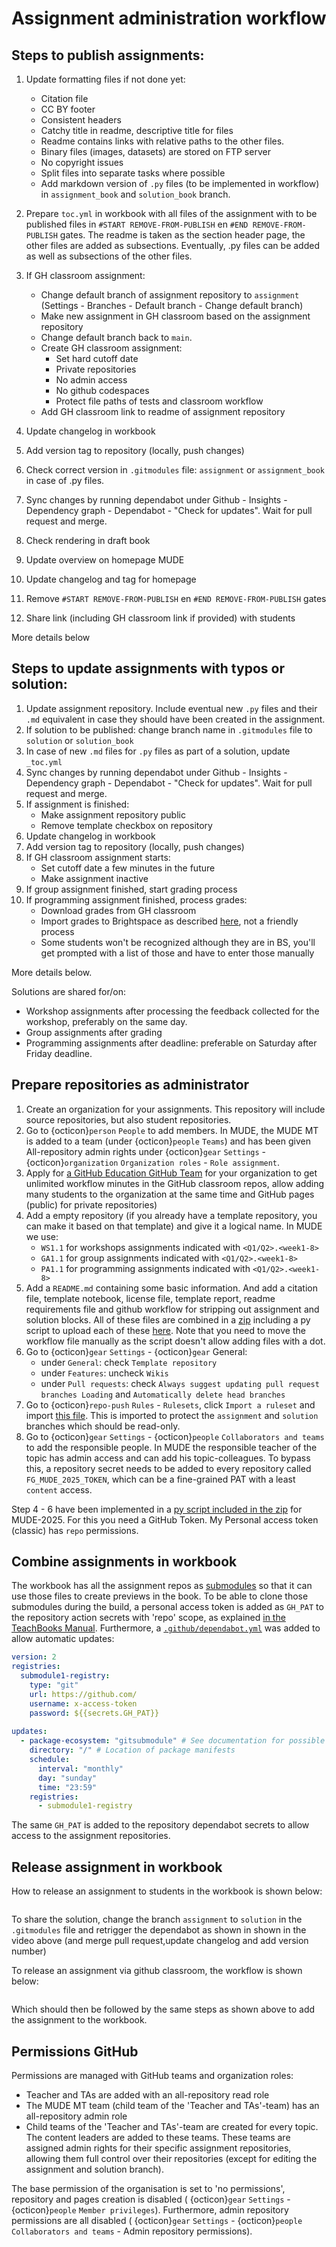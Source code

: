 # Assignment administration workflow

## Steps to publish assignments:
1. Update formatting files if not done yet:

    - Citation file
    - CC BY footer
    - Consistent headers
    - Catchy title in readme, descriptive title for files
    - Readme contains links with relative paths to the other files.
    - Binary files (images, datasets) are stored on FTP server
    - No copyright issues
    - Split files into separate tasks where possible
    - Add markdown version of `.py` files (to be implemented in workflow) in `assignment_book` and `solution_book` branch.

2. Prepare `toc.yml` in workbook with all files of the assignment with to be published files in `#START REMOVE-FROM-PUBLISH` en `#END REMOVE-FROM-PUBLISH` gates. The readme is taken as the section header page, the other files are added as subsections. Eventually, .py files can be added as well as subsections of the other files.

3. If GH classroom assignment:

    - Change default branch of assignment repository to `assignment` (Settings - Branches - Default branch - Change default branch)
    - Make new assignment in GH classroom based on the assignment repository
    - Change default branch back to `main`.
    - Create GH classroom assignment:
        - Set hard cutoff date
        - Private repositories
        - No admin access
        - No github codespaces
        - Protect file paths of tests and classroom workflow
    - Add GH classroom link to readme of assignment repository

4. Update changelog in workbook
5. Add version tag to repository (locally, push changes)
6. Check correct version in `.gitmodules` file: `assignment` or `assignment_book` in case of .py files.
7. Sync changes by running dependabot under Github - Insights - Dependency graph - Dependabot - "Check for updates". Wait for pull request and merge.
8. Check rendering in draft book
9. Update overview on homepage MUDE
10. Update changelog and tag for homepage
11. Remove `#START REMOVE-FROM-PUBLISH` en `#END REMOVE-FROM-PUBLISH` gates
12. Share link (including GH classroom link if provided) with students

More details below

## Steps to update assignments with typos or solution:
1. Update assignment repository. Include eventual new `.py` files and their `.md` equivalent in case they should have been created in the assignment.
2. If solution to be published: change branch name in `.gitmodules` file to `solution` or `solution_book`
3. In case of new `.md` files for `.py` files as part of a solution, update `_toc.yml`
4. Sync changes by running dependabot under Github - Insights - Dependency graph - Dependabot - "Check for updates". Wait for pull request and merge.
5. If assignment is finished:
    - Make assignment repository public
    - Remove template checkbox on repository
6. Update changelog in workbook
7. Add version tag to repository (locally, push changes)
8. If GH classroom assignment starts:
    - Set cutoff date a few minutes in the future
    - Make assignment inactive
9. If group assignment finished, start grading process
10. If programming assignment finished, process grades:
    - Download grades from GH classroom
    - Import grades to Brightspace as described [here](https://www.tudelft.nl/en/teaching-support/educational-tools/brightspace/assessing-assignments-grading/manage-grades#exportingimporting-grades), not a friendly process
    - Some students won't be recognized although they are in BS, you'll get prompted with a list of those and have to enter those manually

More details below.

Solutions are shared for/on:

- Workshop assignments after processing the feedback collected for the workshop, preferably on the same day.
- Group assignments after grading
- Programming assignments after deadline: preferable on Saturday after Friday deadline.

## Prepare repositories as administrator

1. Create an organization for your assignments. This repository will include source repositories, but also student repositories.
2. Go to {octicon}`person` `People` to add members. In MUDE, the MUDE MT is added to a team (under {octicon}`people` `Teams`) and has been given All-repository admin rights under {octicon}`gear` `Settings` - {octicon}`organization` `Organization roles` - `Role assignment`.
3. Apply for [a GitHub Education GitHub Team](https://education.github.com/globalcampus/teacher) for your organization to get unlimited workflow minutes in the GitHub classroom repos, allow adding many students to the organization at the same time and GitHub pages (public) for private repositories)
4. Add a empty repository (if you already have a template repository, you can make it based on that template) and give it a logical name. In MUDE we use:
   - `WS1.1` for workshops assignments indicated with `<Q1/Q2>.<week1-8>`
   - `GA1.1` for group assignments indicated with `<Q1/Q2>.<week1-8>`
   - `PA1.1` for programming assignments indicated with `<Q1/Q2>.<week1-8>`
5. Add a `README.md` containing some basic information. And add a citation file, template notebook, license file, template report, readme requirements file and github workflow for stripping out assignment and solution blocks. All of these files are combined in a [zip](./repo_template.zip) including a py script to upload each of these [here](./create_repos.py). Note that you need to move the workflow file manually as the script doesn't allow adding files with a dot.
6. Go to {octicon}`gear` `Settings` - {octicon}`gear` General:
   - under `General`: check `Template repository`
   - under `Features`: uncheck `Wikis`
   - under `Pull requests`: check `Always suggest updating pull request branches Loading` and `Automatically delete head branches`
7. Go to {octicon}`repo-push` `Rules` - `Rulesets`, click `Import a ruleset` and import [this file](./protect_assignment_and_solution.json). This is imported to protect the `assignment` and `solution` branches which should be read-only.
8. Go to {octicon}`gear` `Settings` - {octicon}`people` `Collaborators and teams` to add the responsible people. In MUDE the responsible teacher of the topic has admin access and can add his topic-colleagues. To bypass this, a repository secret needs to be added to every repository called `FG_MUDE_2025_TOKEN`, which can be a fine-grained PAT with a least `content` access.

Step 4 - 6 have been implemented in a [py script included in the zip](./create_repos.py) for MUDE-2025. For this you need a GitHub Token. My Personal access token (classic) has `repo` permissions.

## Combine assignments in workbook
The workbook has all the assignment repos as [submodules](https://teachbooks.io/manual/external/Nested-Books/README.html) so that it can use those files to create previews in the book. To be able to clone those submodules during the build, a personal access token is added as `GH_PAT` to the repository action secrets with 'repo' scope, as explained [in the TeachBooks Manual](https://teachbooks.io/manual/external/deploy-book-workflow/README.html#private-submodules). Furthermore, a [`.github/dependabot.yml`](https://teachbooks.io/manual/external/Nested-Books/README.html#the-external-book-is-updated) was added to allow automatic updates:

```yaml
version: 2
registries:
  submodule1-registry:
    type: "git"
    url: https://github.com/
    username: x-access-token
    password: ${{secrets.GH_PAT}}
    
updates:
  - package-ecosystem: "gitsubmodule" # See documentation for possible values
    directory: "/" # Location of package manifests
    schedule:
      interval: "monthly"
      day: "sunday"
      time: "23:59"
    registries:
      - submodule1-registry
```

The same `GH_PAT` is added to the repository dependabot secrets to allow access to the assignment repositories.

## Release assignment in workbook

How to release an assignment to students in the workbook is shown below:

```{video} https://www.youtube.com/watch?v=ryhD623UqZ0
```

To share the solution, change the branch `assignment` to `solution` in the `.gitmodules` file and retrigger the dependabot as shown in shown in the video above (and merge pull request,update changelog and add version number)

To release an assignment via github classroom, the workflow is shown below:

```{video} https://www.youtube.com/watch?v=dph6VI3f-Qo
```

Which should then be followed by the same steps as shown above to add the assignment to the workbook.

## Permissions GitHub

Permissions are managed with GitHub teams and organization roles:
- Teacher and TAs are added with an all-repository read role
- The MUDE MT team (child team of the 'Teacher and TAs'-team) has an all-repository admin role
- Child teams of the 'Teacher and TAs'-team are created for every topic. The content leaders are added to these teams. These teams are assigned admin rights for their specific assignment repositories, allowing them full control over their repositories (except for editing the assignment and solution branch).

The base permission of the organisation is set to 'no permissions', repository and pages creation is disabled ( {octicon}`gear` `Settings` - {octicon}`people` `Member privileges`). Furthermore, admin repository permissions are all disabled ( {octicon}`gear` `Settings` - {octicon}`people` `Collaborators and teams` - Admin repository permissions).
